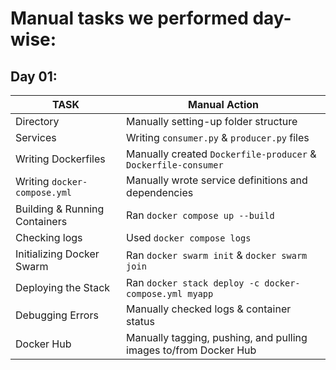 # Manual tasks we performed day-wise:
## Day 01:
| TASK | Manual Action |
| ---- | ------------- |
| Directory | Manually setting-up folder structure |
| Services | Writing `consumer.py` & `producer.py` files | 
| Writing Dockerfiles | Manually created `Dockerfile-producer` & `Dockerfile-consumer`|
| Writing `docker-compose.yml` | Manually wrote service definitions and dependencies |
| Building & Running Containers | Ran `docker compose up --build` |
| Checking logs | Used `docker compose logs` |
| Initializing Docker Swarm | Ran `docker swarm init` & `docker swarm join` |
| Deploying the Stack | Ran `docker stack deploy -c docker-compose.yml myapp` |
| Debugging Errors | Manually checked logs & container status |
| Docker Hub | Manually tagging, pushing, and pulling images to/from Docker Hub|
